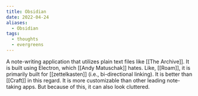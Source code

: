 ```yaml
---
title: Obsidian
date: 2022-04-24
aliases:
  - Obsidian
tags:
  - thoughts
  - evergreens
---
```

A note-writing application that utilizes plain text files like [[The Archive]]. It is built using Electron, which [[Andy Matuschak]] hates. Like, [[Roam]], it is primarily built for [[zettelkasten]] (i.e., bi-directional linking). It is better than [[Craft]] in this regard. It is more customizable than other leading note-taking apps. But because of this, it can also look cluttered.